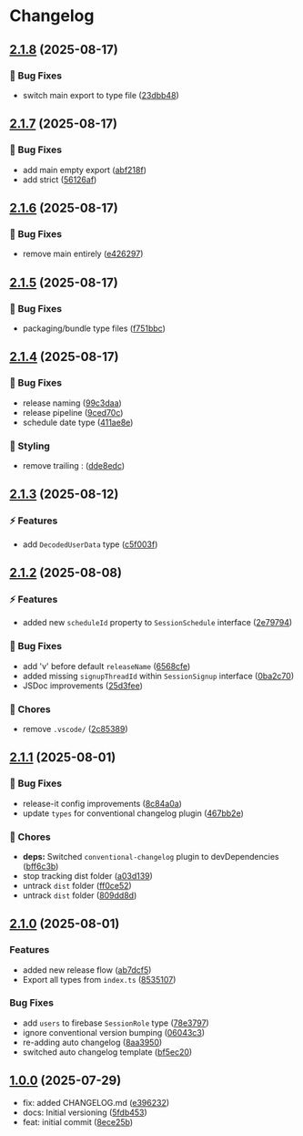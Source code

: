 # Changelog

## [2.1.8](https://github.com/SessionsBot/api-types/compare/v2.1.7...v2.1.8) (2025-08-17)

### 🐞 Bug Fixes

* switch main export to type file ([23dbb48](https://github.com/SessionsBot/api-types/commit/23dbb487d8b288e49e23e0d14fcbf46f3f5032be))

## [2.1.7](https://github.com/SessionsBot/api-types/compare/v2.1.6...v2.1.7) (2025-08-17)

### 🐞 Bug Fixes

* add main empty export ([abf218f](https://github.com/SessionsBot/api-types/commit/abf218f15e0bfc8d477ed4b75cbd6929877b717c))
* add strict ([56126af](https://github.com/SessionsBot/api-types/commit/56126af01c0b24cc33541bcf73ff172739a13dfb))

## [2.1.6](https://github.com/SessionsBot/api-types/compare/v2.1.5...v2.1.6) (2025-08-17)

### 🐞 Bug Fixes

* remove main entirely ([e426297](https://github.com/SessionsBot/api-types/commit/e42629768d7098d9b5d48e767ebfa032f4a2992b))

## [2.1.5](https://github.com/SessionsBot/api-types/compare/v2.1.4...v2.1.5) (2025-08-17)

### 🐞 Bug Fixes

* packaging/bundle type files ([f751bbc](https://github.com/SessionsBot/api-types/commit/f751bbc1f6b144152edfbfa53469c1c42d896287))

## [2.1.4](https://github.com/SessionsBot/api-types/compare/v2.1.3...v2.1.4) (2025-08-17)

### 🐞 Bug Fixes

* release naming ([99c3daa](https://github.com/SessionsBot/api-types/commit/99c3daa33a462a91dd8346d0500cb25592c01ae0))
* release pipeline ([9ced70c](https://github.com/SessionsBot/api-types/commit/9ced70c06556b1192039826e167a822198092656))
* schedule date type ([411ae8e](https://github.com/SessionsBot/api-types/commit/411ae8e0334a7aed47f5169d58327cfab8112307))

### 🎨 Styling

* remove trailing : ([dde8edc](https://github.com/SessionsBot/api-types/commit/dde8edce9474c08b8e114ee717a34318b17a11f1))

## [2.1.3](https://github.com/SessionsBot/api-types/compare/v2.1.2...v2.1.3) (2025-08-12)

### ⚡️ Features

* add `DecodedUserData` type ([c5f003f](https://github.com/SessionsBot/api-types/commit/c5f003f8d24a6c75433f32b1ef79c47774e59669))

## [2.1.2](https://github.com/SessionsBot/api-types/compare/v2.1.1...v2.1.2) (2025-08-08)

### ⚡️ Features

* added new `scheduleId` property to `SessionSchedule` interface ([2e79794](https://github.com/SessionsBot/api-types/commit/2e7979473d8c89fdd21c7cc8d8b23917e3acad52))

### 🐞 Bug Fixes

* add 'v' before default `releaseName` ([6568cfe](https://github.com/SessionsBot/api-types/commit/6568cfe25081f5072d2c78c57778dc3c43a3d71c))
* added missing `signupThreadId` within `SessionSignup` interface ([0ba2c70](https://github.com/SessionsBot/api-types/commit/0ba2c70c3d580e63264722be68cc9388d7f5b39a))
* JSDoc improvements ([25d3fee](https://github.com/SessionsBot/api-types/commit/25d3fee3a90e2a6eebbc2457fc3561fe56c61134))

### 🧹 Chores

* remove `.vscode/` ([2c85389](https://github.com/SessionsBot/api-types/commit/2c853897e020a495f677ec684e0ded1dcb6d92ff))

## [2.1.1](https://github.com/SessionsBot/api-types/compare/v2.1.0...v2.1.1) (2025-08-01)

### 🐞 Bug Fixes

* release-it config improvements ([8c84a0a](https://github.com/SessionsBot/api-types/commit/8c84a0a2fd530364f44fb6a94891641d87df7772))
* update `types` for conventional changelog plugin ([467bb2e](https://github.com/SessionsBot/api-types/commit/467bb2e8f80ea340f2febc3ff40fc7e4df6efa44))

### 🧹 Chores

* **deps:** Switched `conventional-changelog` plugin to devDependencies ([bff6c3b](https://github.com/SessionsBot/api-types/commit/bff6c3bc8863f7315e07014a7e5195e86ef37bec))
* stop tracking dist folder ([a03d139](https://github.com/SessionsBot/api-types/commit/a03d139e89d22f1755f52e77c30048b719fa7f8d))
* untrack `dist` folder ([ff0ce52](https://github.com/SessionsBot/api-types/commit/ff0ce52492ee05b1852160409bcbaf157b55054d))
* untrack `dist` folder ([809dd8d](https://github.com/SessionsBot/api-types/commit/809dd8d0e263a3bb2796cd2a74e2e9eb334312fa))

## [2.1.0](https://github.com/SessionsBot/api-types/compare/v2.0.2...v2.1.0) (2025-08-01)

### Features

* added new release flow ([ab7dcf5](https://github.com/SessionsBot/api-types/commit/ab7dcf578b6fb684c57b0439672f32634f258e54))
* Export all types from `index.ts` ([8535107](https://github.com/SessionsBot/api-types/commit/8535107f301d90c9b26166c74b9522075b8817c8))

### Bug Fixes

* add `users` to firebase `SessionRole` type ([78e3797](https://github.com/SessionsBot/api-types/commit/78e379778f43d9a9dfb300fec491d0ecf7687b81))
* ignore conventional version bumping ([06043c3](https://github.com/SessionsBot/api-types/commit/06043c3ac720166ef98dd2675c9b1238c110fd84))
* re-adding auto changelog ([8aa3950](https://github.com/SessionsBot/api-types/commit/8aa39504416295e595f7ca6d02c374583085500c))
* switched auto changelog template ([bf5ec20](https://github.com/SessionsBot/api-types/commit/bf5ec2002ef8dc75259b2c6c3d85d223ba351e48))

## [1.0.0](https://github.com/SessionsBot/api-types/releases/tag/1.0.0) (2025-07-29)

* fix: added CHANGELOG.md ([e396232](https://github.com/SessionsBot/api-types/commit/e396232))
* docs: Initial versioning ([5fdb453](https://github.com/SessionsBot/api-types/commit/5fdb453))
* feat: initial commit ([8ece25b](https://github.com/SessionsBot/api-types/commit/8ece25b))
